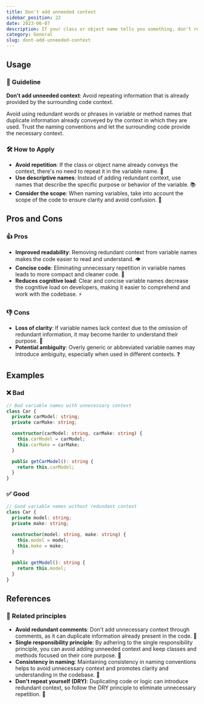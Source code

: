 ```yaml
---
title: Don't add unneeded context
sidebar_position: 22
date: 2023-06-07
description: If your class or object name tells you something, don't repeat that in your variable name.
category: General
slug: dont-add-unneeded-context
---
```


## Usage
### 📝 Guideline
**Don't add unneeded context**: Avoid repeating information that is already provided by the surrounding code context.

Avoid using redundant words or phrases in variable or method names that duplicate information already conveyed by the context in which they are used. Trust the naming conventions and let the surrounding code provide the necessary context.

### 🛠️ How to Apply
- **Avoid repetition**: If the class or object name already conveys the context, there's no need to repeat it in the variable name. 🔄
- **Use descriptive names**: Instead of adding redundant context, use names that describe the specific purpose or behavior of the variable. 📚
- **Consider the scope**: When naming variables, take into account the scope of the code to ensure clarity and avoid confusion. 🎯

## Pros and Cons

### 👍 Pros
- **Improved readability**: Removing redundant context from variable names makes the code easier to read and understand. 👁️
- **Concise code**: Eliminating unnecessary repetition in variable names leads to more compact and cleaner code. 🧹
- **Reduces cognitive load**: Clear and concise variable names decrease the cognitive load on developers, making it easier to comprehend and work with the codebase. ⚡

### 👎 Cons
- **Loss of clarity**: If variable names lack context due to the omission of redundant information, it may become harder to understand their purpose. 🤔
- **Potential ambiguity**: Overly generic or abbreviated variable names may introduce ambiguity, especially when used in different contexts. ❓

## Examples

### ❌ Bad
```typescript
// Bad variable names with unnecessary context
class Car {
  private carModel: string;
  private carMake: string;

  constructor(carModel: string, carMake: string) {
    this.carModel = carModel;
    this.carMake = carMake;
  }

  public getCarModel(): string {
    return this.carModel;
  }
}

```

### ✅ Good
```typescript
// Good variable names without redundant context
class Car {
  private model: string;
  private make: string;

  constructor(model: string, make: string) {
    this.model = model;
    this.make = make;
  }
  
  public getModel(): string {
    return this.model;
  }
}

```

## References

### 🔀 Related principles
- **Avoid redundant comments**: Don't add unnecessary context through comments, as it can duplicate information already present in the code. 💬
- **Single responsibility principle**: By adhering to the single responsibility principle, you can avoid adding unneeded context and keep classes and methods focused on their core purpose. 🎯
- **Consistency in naming**: Maintaining consistency in naming conventions helps to avoid unnecessary context and promotes clarity and understanding in the codebase. 🔄
- **Don't repeat yourself (DRY)**: Duplicating code or logic can introduce redundant context, so follow the DRY principle to eliminate unnecessary repetition. 🚱